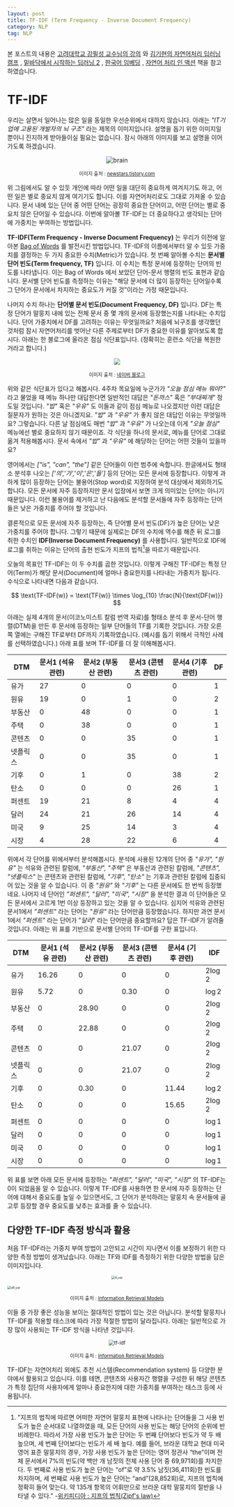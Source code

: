 ```yaml
---
layout: post
title: TF-IDF (Term Frequency - Inverse Document Frequency)
category: NLP
tag: NLP
---
```




본 포스트의 내용은 [고려대학교 강필성 교수님의 강의](https://www.youtube.com/watch?v=pXCHYq6PXto&list=PLetSlH8YjIfVzHuSXtG4jAC2zbEAErXWm) 와 [김기현의 자연어처리 딥러닝 캠프](http://www.yes24.com/Product/Goods/74802622) , [밑바닥에서 시작하는 딥러닝 2](http://www.yes24.com/Product/Goods/72173703) , [한국어 임베딩](http://m.yes24.com/goods/detail/78569687) , [자연어 처리 인 액션](http://www.yes24.com/Product/Goods/89232661) 책을 참고하였습니다.



# TF-IDF

우리는 살면서 일어나는 많은 일을 동일한 우선순위에서 대하지 않습니다. 아래는 *"IT기업에 고용된 개발자의 뇌 구조"* 라는 제목의 이미지입니다. 설명을 돕기 위한 이미지일 뿐이니 진지하게 받아들이실 필요는 없습니다. 잠시 아래의 이미지를 보고 설명을 이어가도록 하겠습니다.

<p align="center"><img src="https://t1.daumcdn.net/cfile/tistory/194EB11149EC2708E3" alt="brain" style="zoom:100%;" /></p>

<p align="center" style="font-size:80%">이미지 출처 : <a href="https://newstars.tistory.com/35">newstars.tistory.com</a></p>

위 그림에서도 알 수 있듯 개인에 따라 어떤 일을 대단히 중요하게 여겨지기도 하고, 어떤 일은 별로 중요치 않게 여기기도 합니다. 이를 자연어처리로도 그대로 가져올 수 있습니다. 문서 내에 있는 단어 중 어떤 단어는 굉장히 중요한 단어이고, 어떤 단어는 별로 중요치 않은 단어일 수 있습니다. 이번에 알아볼 TF-IDF는 더 중요하다고 생각되는 단어에 가중치는 부여하는 방법입니다.

**TF-IDF(Term Frequency - Inverse Document Frequency)** 는 우리가 이전에 알아본 [Bag of Words](https://yngie-c.github.io/nlp/2020/05/12/nlp_bow/) 를 발전시킨 방법입니다. TF-IDF의 이름에서부터 알 수 있듯 가중치를 결정하는 두 가지 중요한 수치(Metric)가 있습니다. 첫 번째 알아볼 수치는 **문서별 단어 빈도(Term frequency, TF)** 입니다. 이 수치는 특정 문서에 등장하는 단어의 빈도를 나타냅니다. 이는 Bag of Words 에서 보았던 단어-문서 행렬의 빈도 표현과 같습니다. 문서별 단어 빈도를 측정하는 이유는 "해당 문서에 더 많이 등장하는 단어일수록 그 단어가 문서에서 차지하는 중요도가 커질 것"이라는 가정 때문입니다.

나머지 수치 하나는 **단어별 문서 빈도(Document Frequency, DF)** 입니다. DF는 특정 단어가 말뭉치 내에 있는 전체 문서 중 몇 개의 문서에 등장했는지를 나타내는 수치입니다. 단어 가중치에서 DF를 고려하는 이유는 무엇일까요? 처음에 뇌구조를 생각했던 것처럼 잠시 자연어처리를 벗어난 다른 주제로부터 DF가 중요한 이유를 알아보도록 합시다. 아래는 한 블로그에 올라온 점심 식단표입니다. (정확히는 훈련소 식단을 복원한 거라고 합니다.)

<p align="center"><img src="https://i.imgur.com/LGrQmWK.png" style="zoom: 90%;" /></p>

<p align="center" style="font-size:80%">이미지 출처 : <a href="https://blog.naver.com/PostView.nhn?blogId=sagt9590&logNo=220390087890&proxyReferer=https:%2F%2Fwww.google.com%2F">네이버 블로그</a></p>

위와 같은 식단표가 있다고 해봅시다. 4주차 목요일에 누군가가 *"오늘 점심 메뉴 뭐야?"* 라고 물었을 때 메뉴 하나만 대답한다면 일반적인 대답은 *"돈까스"* 혹은 *"부대찌개"* 정도일 것입니다. *"밥"* 혹은 *"우유"* 도 이들과 같이 점심 메뉴로 나오겠지만 이런 대답은 질문자가 원하는 것은 아니겠지요. *"밥"* 과 *"우유"* 가 좋지 않은 대답인 이유는 무엇일까요? 그렇습니다. 다른 날 점심에도 매번 *"밥"* 과 *"우유"* 가 나오는데 이게 *"오늘 점심"* 메뉴에선 별로 중요하지 않기 때문이죠. 각 식단을 하나의 문서로, 메뉴를 단어로 그대로 옮겨 적용해봅시다. 문서 속에서 *"밥"* 과 *"우유"* 에 해당하는 단어는 어떤 것들이 있을까요?

영어에서는 *["is", "can", "the"]* 같은 단어들이 이런 범주에 속합니다. 한글에서도 형태소 분석후 나오는 *['의','가','이','은','들']* 등의 단어는 모든 문서에 등장합니다. 이렇게 과하게 많이 등장하는 단어는 불용어(Stop word)로 지정하여 분석 대상에서 제외하기도 합니다. 모든 문서에 자주 등장하지만 문서 입장에서 보면 크게 의미있는 단어는 아니기 때문입니다. 이런 불용어를 제거하고 난 다음에도 분석할 문서들에 자주 등장하는 단어들은 낮은 가중치를 주어야 할 것입니다.

결론적으로 모든 문서에 자주 등장하는, 즉 단어별 문서 빈도(DF)가 높은 단어는 낮은 가중치를 주어야 합니다. 그렇기 때문에 실제로는 DF의 수치에 역수를 해준 뒤 로그를 취한 수치인 **IDF(Inverse Document Frequency)** 를 사용합니다. 일반적으로 IDF에 로그를 취하는 이유는 단어의 출현 빈도가 지프의 법칙[^1]을 따르기 때문입니다.

오늘의 목표인 TF-IDF는 이 두 수치를 곱한 것입니다. 이렇게 구해진 TF-IDF는 특정 단어(Term)가 해당 문서(Document)에 얼마나 중요한지를 나타내는 가중치가 됩니다. 수식으로 나타내면 다음과 같습니다.



$$
\text{TF-IDF(w)} = \text{TF(w)} \times \log_{10} \frac{N}{\text{DF(w)}}
$$



아래는 실제 4개의 문서(이코노미스트 칼럼 번역 자료)를 형태소 분석 후 문서-단어 행렬(DTM)을 만든 후 문서에 등장하는 일부 단어들의 TF를 기록한 것입니다. 가장 오른쪽 열에는 구해진 TF로부터 DF까지 기록하였습니다. (예시를 돕기 위해서 극적인 사례를 선택하였습니다.) 아래 표를 보며 TF-IDF를 더 잘 이해해봅시다.

| DTM      | 문서1 (석유 관련) | 문서2 (부동산 관련) | 문서3 (콘텐츠 관련) | 문서4 (기후 관련) | DF   |
| -------- | ----------------- | ------------------- | ------------------- | ----------------- | ---- |
| 유가     | 27                | 0                   | 0                   | 0                 | 1    |
| 원유     | 19                | 0                   | 1                   | 0                 | 2    |
| 부동산   | 0                 | 48                  | 0                   | 0                 | 1    |
| 주택     | 0                 | 38                  | 0                   | 0                 | 1    |
| 콘텐츠   | 0                 | 0                   | 35                  | 0                 | 1    |
| 넷플릭스 | 0                 | 0                   | 35                  | 0                 | 1    |
| 기후     | 0                 | 1                   | 0                   | 38                | 2    |
| 탄소     | 0                 | 0                   | 0                   | 26                | 1    |
| 퍼센트   | 19                | 21                  | 8                   | 4                 | 4    |
| 달러     | 24                | 21                  | 26                  | 14                | 4    |
| 미국     | 9                 | 25                  | 14                  | 3                 | 4    |
| 시장     | 4                 | 28                  | 22                  | 6                 | 4    |

위에서 각 단어를 위에서부터 분석해봅시다. 분석에 사용된 12개의 단어 중 *"유가", "원유"* 는 석유와 관련된 칼럼에, *"부동산", "주택"* 은 부동산과 관련된 칼럼에, *"콘텐츠", "넷플릭스"* 는 콘텐츠와 관련된 칼럼에, *"기후", "탄소"* 는 기후과 관련된 칼럼에 집중되어 있는 것을 알 수 있습니다. 이 중 *"원유"* 와 *"기후"* 는 다른 문서에도 한 번씩 등장했네요. 나머지 네 단어인 *"퍼센트", "달러", "미국", "시장"* 을 분석한 결과 이 단어들은 모든 문서에서 고르게 1번 이상 등장하고 있는 것을 알 수 있습니다. 심지어 석유와 관련된 문서1에서 *"퍼센트"* 라는 단어는 *"원유"* 라는 단어만큼 등장했습니다. 하지만 과연 문서1에서 *"퍼센트"* 라는 단어가 "*달러*" 라는 단어만큼 중요할까요? 답은 TF-IDF가 알려줄 것입니다. 아래는 위 표를 기반으로 문서별 단어의 TF-IDF를 구한 표입니다.

| DTM      | 문서1 (석유 관련) | 문서2 (부동산 관련) | 문서3 (콘텐츠 관련) | 문서4 (기후 관련) | IDF       |
| -------- | ----------------- | ------------------- | ------------------- | ----------------- | --------- |
| 유가     | 16.26             | 0                   | 0                   | 0                 | $2\log2$  |
| 원유     | 5.72              | 0                   | 0.30                | 0                 | $\log2$   |
| 부동산   | 0                 | 28.90               | 0                   | 0                 | $2\log2$  |
| 주택     | 0                 | 22.88               | 0                   | 0                 | $2 \log2$ |
| 콘텐츠   | 0                 | 0                   | 21.07               | 0                 | $2 \log2$ |
| 넷플릭스 | 0                 | 0                   | 21.07               | 0                 | $2 \log2$ |
| 기후     | 0                 | 0.30                | 0                   | 11.44             | $\log2$   |
| 탄소     | 0                 | 0                   | 0                   | 15.65             | $2 \log2$ |
| 퍼센트   | 0                 | 0                   | 0                   | 0                 | $\log1$   |
| 달러     | 0                 | 0                   | 0                   | 0                 | $\log1$   |
| 미국     | 0                 | 0                   | 0                   | 0                 | $\log1$   |
| 시장     | 0                 | 0                   | 0                   | 0                 | $\log1$   |

위 표를 보면 아래 모든 문서에 등장하는 *"퍼센트", "달러", "미국", "시장"* 의 TF-IDF는 0이 되었음을 알 수 있습니다. 이렇게 TF-IDF를 사용하면 한 문서에 자주 등장하는 단어에 대해서 중요도를 높일 수 있으면서도, 그 단어가 분석하려는 말뭉치 속 문서들에 골고루 등장할 경우 중요도를 낮추는 효과를 줄 수 있습니다.



## 다양한 TF-IDF 측정 방식과 활용

처음 TF-IDF라는 가중치 부여 방법이 고안되고 시간이 지나면서 이를 보정하기 위한 다양한 측정 방법이 생겨났습니다. 아래는 TF와 IDF를 측정하기 위한 다양한 방법을 담은 이미지입니다.

<p align="center"><img src="https://user-images.githubusercontent.com/45377884/89900762-1dc88980-dc1f-11ea-939a-ddf449fbc5ff.png" alt="tf_var" style="zoom:50%;" /></p>

<img src="https://user-images.githubusercontent.com/45377884/89900750-1bfec600-dc1f-11ea-8ca7-dde73e0ecb8e.png" alt="idf_var" style="zoom:50%;" />

<p align="center" style="font-size:80%">이미지 출처 : <a href="https://books.google.co.kr/books/about/Information_Retrieval_Models.html?id=SFavNAEACAAJ&redir_esc=y">
Information Retrieval Models</a></p>

이들 중 가장 좋은 성능을 보이는 절대적인 방법이 있는 것은 아닙니다. 분석할 말뭉치나 TF-IDF를 적용할 태스크에 따라 가장 적절한 방법이 달라집니다. 아래는 일반적으로 가장 많이 사용되는 TF-IDF 방식을 나타낸 것입니다.

<p align="center"><img src="https://user-images.githubusercontent.com/45377884/81643718-1b5c6500-9461-11ea-8e30-c41cbc1e6dc7.png" alt="tf-idf" style="zoom:80%;" /></p>

<p align="center" style="font-size:80%">이미지 출처 : <a href="https://books.google.co.kr/books/about/Information_Retrieval_Models.html?id=SFavNAEACAAJ&redir_esc=y">
Information Retrieval Models</a></p>

TF-IDF는 자연어처리 외에도 추천 시스템(Recommendation system) 등 다양한 분야에서 활용되고 있습니다. 이를 테면, 콘텐츠와 사용자간 행렬을 구성한 뒤 해당 콘텐츠가 특정 집단의 사용자에게 얼마나 중요한지에 대한 가중치를 부여하는 태스크 등에 사용됩니다.

[^1]: "지프의 법칙에 따르면 어떠한 자연어 말뭉치 표현에 나타나는 단어들을 그 사용 빈도가 높은 순서대로 나열하였을 때, 모든 단어의 사용 빈도는 해당 단어의 순위에 반비례한다. 따라서 가장 사용 빈도가 높은 단어는 두 번째 단어보다 빈도가 약 두 배 높으며, 세 번째 단어보다는 빈도가 세 배 높다. 예를 들어, 브라운 대학교 현대 미국 영어 표준 말뭉치의 경우, 가장 사용 빈도가 높은 단어는 영어 정관사 “the”이며 전체 문서에서 7%의 빈도(약 백만 개 남짓의 전체 사용 단어 중 69,971회)를 차지한다. 두 번째로 사용 빈도가 높은 단어는 “of”로 약 3.5% 남짓(36,411회)한 빈도를 차지하며, 세 번째로 사용 빈도가 높은 단어는 “and”(28,852회)로, 지프의 법칙에 정확히 들어 맞는다. 약 135개 항목의 어휘만으로 브라운 대학 말뭉치의 절반을 나타낼 수 있다." -[위키피디아 : 지프의 법칙(Zipf's law)](https://ko.wikipedia.org/wiki/지프의_법칙)

